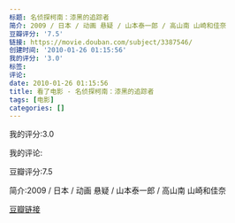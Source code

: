 ```yaml
---
标题: 名侦探柯南：漆黑的追踪者
简介: 2009 / 日本 / 动画 悬疑 / 山本泰一郎 / 高山南 山崎和佳奈
豆瓣评分: '7.5'
链接: https://movie.douban.com/subject/3387546/
创建时间: '2010-01-26 01:15:56'
我的评分: '3.0'
标签:
评论:
date: 2010-01-26 01:15:56
title: 看了电影 - 名侦探柯南：漆黑的追踪者
tags: [电影]
categories: []
---
```


我的评分:3.0

我的评论:

豆瓣评分:7.5

简介:2009 / 日本 / 动画 悬疑 / 山本泰一郎 / 高山南 山崎和佳奈

[豆瓣链接](https://movie.douban.com/subject/3387546/)

